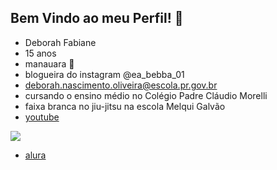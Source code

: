 ## Bem Vindo ao meu Perfil! 👋
- Deborah Fabiane
- 15 anos 
- manauara 🐆
- blogueira do instagram @ea_bebba_01
- deborah.nascimento.oliveira@escola.pr.gov.br
- cursando o ensino médio no Colégio Padre Cláudio Morelli
- faixa branca no jiu-jitsu na escola Melqui Galvão
- [youtube](https://ffm.to/letsgo4)

![](https://media.tenor.com/90LqDXdZLloAAAAi/smirking-moana.gif)

- [alura](https://cursos.alura.com.br/dashboard)
<!--
**manauarinha/manauarinha** is a ✨ _special_ ✨ repository because its `README.md` (this file) appears on your GitHub profile.

Here are some ideas to get you started:

- 
